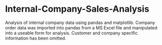 # Internal-Company-Sales-Analysis
Analysis of internal company data using pandas and matplotlib. Company order data was imported into pandas from a MS Excel file and manipulated into a useable form for analysis. Customer and company specific information has been omitted. 
